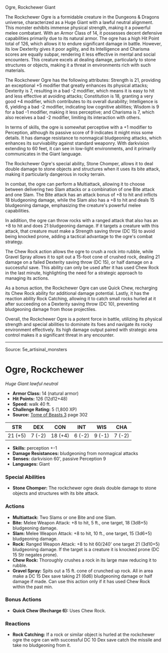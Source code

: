 <MonsterName/>Ogre, Rockchewer</MonsterName>
<CreatureType/>Giant</CreatureType>

<summary>The Rockchewer Ogre is a formidable creature in the Dungeons & Dragons universe, characterized as a Huge Giant with a lawful neutral alignment. This monster exhibits immense physical strength, making it a powerful melee combatant. With an Armor Class of 14, it possesses decent defensive capabilities primarily due to its natural armor. The ogre has a high Hit Point total of 126, which allows it to endure significant damage in battle. However, its low Dexterity gives it poor agility, and its Intelligence and Charisma scores are equally subpar, rendering it less effective in mental and social encounters. This creature excels at dealing damage, particularly to stone structures or objects, making it a threat in environments rich with such materials.</summary>

<detail>

The Rockchewer Ogre has the following attributes: Strength is 21, providing an exceptional +5 modifier that greatly enhances its physical attacks; Dexterity is 7, resulting in a bad -2 modifier, which means it is easy to hit and less effective at avoiding attacks; Constitution is 18, granting a very good +4 modifier, which contributes to its overall durability; Intelligence is 6, yielding a bad -2 modifier, indicating low cognitive abilities; Wisdom is 9 for a bad -1 modifier, making it less perceptive; and Charisma is 7, which also receives a bad -2 modifier, limiting its interaction with others. 

In terms of skills, the ogre is somewhat perceptive with a +1 modifier to Perception, although its passive score of 9 indicates it might miss some details. It has damage resistance to nonmagical bludgeoning attacks, which enhances its survivability against standard weaponry. With darkvision extending to 60 feet, it can see in low-light environments, and it primarily communicates in the Giant language.

The Rockchewer Ogre's special ability, Stone Chomper, allows it to deal double damage to stone objects and structures when it uses its bite attack, making it particularly dangerous in rocky terrain. 

In combat, the ogre can perform a Multiattack, allowing it to choose between delivering two Slam attacks or a combination of one Bite attack and one Slam. The Bite attack has an attack bonus of +8 to hit and inflicts 18 bludgeoning damage, while the Slam also has a +8 to hit and deals 15 bludgeoning damage, emphasizing the creature's powerful melee capabilities. 

In addition, the ogre can throw rocks with a ranged attack that also has an +8 to hit and does 21 bludgeoning damage. If it targets a creature with this attack, that creature must make a Strength saving throw (DC 15) to avoid being knocked prone, adding a tactical advantage to the ogre's combat strategy.

The Chew Rock action allows the ogre to crush a rock into rubble, while Gravel Spray allows it to spit out a 15-foot cone of crushed rock, dealing 21 damage on a failed Dexterity saving throw (DC 15), or half damage on a successful save. This ability can only be used after it has used Chew Rock in the last minute, highlighting the need for a strategic approach to managing its actions.

As a bonus action, the Rockchewer Ogre can use Quick Chew, recharging its Chew Rock ability for additional damage potential. Lastly, it has the reaction ability Rock Catching, allowing it to catch small rocks hurled at it after succeeding on a Dexterity saving throw (DC 10), preventing bludgeoning damage from those projectiles.

Overall, the Rockchewer Ogre is a potent force in battle, utilizing its physical strength and special abilities to dominate its foes and navigate its rocky environment effectively. Its high damage output paired with strategic area control makes it a significant threat in any encounter.</detail>



---

Source: 5e_artisinal_monsters

# Ogre, Rockchewer

*Huge* *Giant* *lawful neutral*

- **Armor Class:** 14 (natural armor)
- **Hit Points:** 126 (12d12+48)
- **Speed:** walk 40 ft.
- **Challenge Rating:** 5 (1,800 XP)
- **Source:** [Tome of Beasts 3](https://koboldpress.com/kpstore/product/tome-of-beasts-3-for-5th-edition/) page 302

| STR | DEX | CON | INT | WIS | CHA |
| --- | --- | --- | --- | --- | --- |
| 21 (+5) | 7 (-2) | 18 (+4) | 6 (-2) | 9 (-1) | 7 (-2) |

- **Skills:** perception +-1
- **Damage Resistances:** bludgeoning from nonmagical attacks
- **Senses:** darkvision 60', passive Perception 9
- **Languages:** Giant

### Special Abilities

- **Stone Chomper:** The rockchewer ogre deals double damage to stone objects and structures with its bite attack.

### Actions

- **Multiattack:** Two Slams or one Bite and one Slam.
- **Bite:** Melee Weapon Attack: +8 to hit, 5 ft., one target, 18 (3d8+5) bludgeoning damage.
- **Slam:** Melee Weapon Attack: +8 to hit, 10 ft., one target, 15 (3d6+5) bludgeoning damage.
- **Rock:** Ranged Weapon Attack: +8 to hit 60/240' one target 21 (3d10+5) bludgeoning damage. If the target is a creature it is knocked prone (DC 15 Str negates prone).
- **Chew Rock:** Thoroughly crushes a rock in its large maw reducing it to rubble.
- **Gravel Spray:** Spits out a 15 ft. cone of crunched up rock. All in area make a DC 15 Dex save taking 21 (6d6) bludgeoning damage or half damage if made. Can use this action only if it has used Chew Rock within the past min.

### Bonus Actions

- **Quick Chew (Recharge 6):** Uses Chew Rock.

### Reactions

- **Rock Catching:** If a rock or similar object is hurled at the rockchewer ogre the ogre can with successful DC 10 Dex save catch the missile and take no bludgeoning from it.




